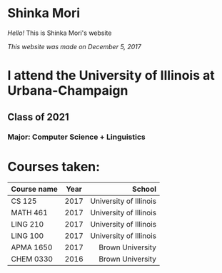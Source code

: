 # Shinka Mori
*Hello!*
This is Shinka Mori's website

*This website was made on December 5, 2017*

# I attend the University of Illinois at Urbana-Champaign
## Class of 2021
### Major: Computer Science + Linguistics

# Courses taken:
| Course name   | Year          | School
| ------------- |:-------------:| ---------------------:|
| CS 125        | 2017          | University of Illinois
| MATH 461      | 2017          | University of Illinois
| LING 210      | 2017          | University of Illinois
| LING 100      | 2017          | University of Illinois
| APMA 1650     | 2017          | Brown University
| CHEM 0330     | 2016          | Brown University


